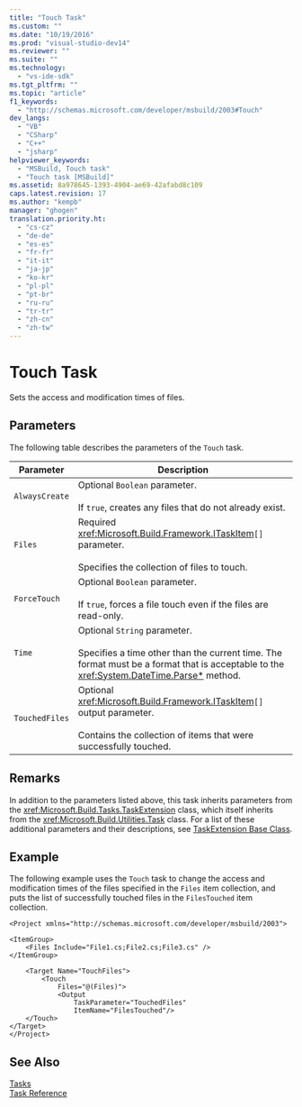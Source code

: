 ```yaml
---
title: "Touch Task"
ms.custom: ""
ms.date: "10/19/2016"
ms.prod: "visual-studio-dev14"
ms.reviewer: ""
ms.suite: ""
ms.technology: 
  - "vs-ide-sdk"
ms.tgt_pltfrm: ""
ms.topic: "article"
f1_keywords: 
  - "http://schemas.microsoft.com/developer/msbuild/2003#Touch"
dev_langs: 
  - "VB"
  - "CSharp"
  - "C++"
  - "jsharp"
helpviewer_keywords: 
  - "MSBuild, Touch task"
  - "Touch task [MSBuild]"
ms.assetid: 8a978645-1393-4904-ae69-42afabd8c109
caps.latest.revision: 17
ms.author: "kempb"
manager: "ghogen"
translation.priority.ht: 
  - "cs-cz"
  - "de-de"
  - "es-es"
  - "fr-fr"
  - "it-it"
  - "ja-jp"
  - "ko-kr"
  - "pl-pl"
  - "pt-br"
  - "ru-ru"
  - "tr-tr"
  - "zh-cn"
  - "zh-tw"
---
```

# Touch Task
Sets the access and modification times of files.  
  
## Parameters  
 The following table describes the parameters of the `Touch` task.  
  
|Parameter|Description|  
|---------------|-----------------|  
|`AlwaysCreate`|Optional `Boolean` parameter.<br /><br /> If `true`, creates any files that do not already exist.|  
|`Files`|Required <xref:Microsoft.Build.Framework.ITaskItem>`[]` parameter.<br /><br /> Specifies the collection of files to touch.|  
|`ForceTouch`|Optional `Boolean` parameter.<br /><br /> If `true`, forces a file touch even if the files are read-only.|  
|`Time`|Optional `String` parameter.<br /><br /> Specifies a time other than the current time. The format must be a format that is acceptable to the <xref:System.DateTime.Parse*> method.|  
|`TouchedFiles`|Optional <xref:Microsoft.Build.Framework.ITaskItem>`[]` output parameter.<br /><br /> Contains the collection of items that were successfully touched.|  
  
## Remarks  
 In addition to the parameters listed above, this task inherits parameters from the <xref:Microsoft.Build.Tasks.TaskExtension> class, which itself inherits from the <xref:Microsoft.Build.Utilities.Task> class. For a list of these additional parameters and their descriptions, see [TaskExtension Base Class](../reference/taskextension-base-class.md).  
  
## Example  
 The following example uses the `Touch` task to change the access and modification times of the files specified in the `Files` item collection, and puts the list of successfully touched files in the `FilesTouched` item collection.  
  
```  
<Project xmlns="http://schemas.microsoft.com/developer/msbuild/2003">  
  
<ItemGroup>  
    <Files Include="File1.cs;File2.cs;File3.cs" />  
</ItemGroup>  
  
    <Target Name="TouchFiles">  
        <Touch  
            Files="@(Files)">  
            <Output  
                TaskParameter="TouchedFiles"  
                ItemName="FilesTouched"/>  
    </Touch>  
</Target>  
</Project>  
```  
  
## See Also  
 [Tasks](../reference/msbuild-tasks.md)   
 [Task Reference](../reference/msbuild-task-reference.md)